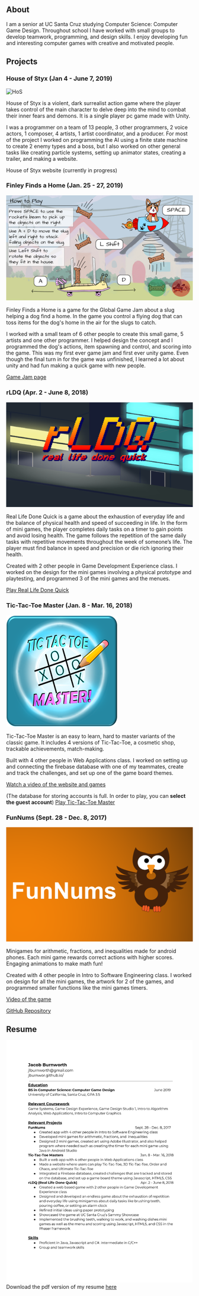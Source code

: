 ## About
I am a senior at UC Santa Cruz studying Computer Science: Computer Game Design. Throughout school I have worked with small groups to develop teamwork, programming, and design skills. I enjoy developing fun and interesting computer games with creative and motivated people.

## **Projects**

### House of Styx (Jan 4 - June 7, 2019)
<img src="/img/HoS.jpg" alt="HoS" width="200"/>

House of Styx is a violent, dark surrealist action game where the player takes control of the main character to delve deep into the mind to combat their inner fears and demons. It is a single player pc game made with Unity.

I was a programmer on a team of 13 people, 3 other programmers, 2 voice actors, 1 composer, 4 artists, 1 artist coordinator, and a producer. For most of the project I worked on programming the AI using a finite state machine to create 2 enemy types and a boss, but I also worked on other general tasks like creating particle systems, setting up animator states, creating a trailer, and making a website.

House of Styx website (currently in progress)

### Finley Finds a Home (Jan. 25 - 27, 2019)
![Image](/img/FinleyFindsAHome.png)

Finley Finds a Home is a game for the Global Game Jam about a slug helping a dog find a home. In the game you control a flying dog that can toss items for the dog's home in the air for the slugs to catch. 

I worked with a small team of 6 other people to create this small game, 5 artists and one other programmer. I helped design the concept and I programmed the dog's actions, item spawning and control, and scoring into the game. This was my first ever game jam and first ever unity game. Even though the final turn in for the game was unfinished, I learned a lot about unity and had fun making a quick game with new people.

[Game Jam page](https://globalgamejam.org/2019/games/finley-finds-home)

### rLDQ (Apr. 2 - June 8, 2018)
![Image](/img/rldq.png)<br/>

Real Life Done Quick is a game about the exhaustion of everyday life and the balance of physical health and speed of succeeding in life. In the form of mini games, the player completes daily tasks on a timer to gain points and avoid losing health. The game follows the repetition of the same daily tasks with repetitive movements throughout the week of someone’s life. The player must find balance in speed and precision or die rich ignoring their health.

Created with 2 other people in Game Development Experience class. I worked on the design for the mini games involving a physical prototype and playtesting, and programmed 3 of the mini games and the menues.

[Play Real Life Done Quick](https://yashimvsolanki.itch.io/rldq-real-life-done-quick)

### Tic-Tac-Toe Master (Jan. 8 - Mar. 16, 2018)
![Image](/img/tictactoe.png)

Tic-Tac-Toe Master is an easy to learn, hard to master variants of the classic game. It includes 4 versions of Tic-Tac-Toe, a cosmetic shop, trackable achievements, match-making. 

Built with 4 other people in Web Applications class. I worked on setting up and connecting the firebase database with one of my teammates, create and track the challenges, and set up one of the game board themes.

[Watch a video of the website and games](https://www.youtube.com/watch?v=AgtZBP0WBWY)

(The database for storing accounts is full. In order to play, you can **select the guest account**)
[Play Tic-Tac-Toe Master](https://tic-tac-toe-master.herokuapp.com/)

### FunNums (Sept. 28 - Dec. 8, 2017)
![Image](/img/funnums.png)

Minigames for arithmetic, fractions, and inequalities made for android phones. Each mini game rewards correct actions with higher scores. Engaging animations to make math fun! 

Created with 4 other people in Intro to Software Engineering class. I worked on design for all the mini games, the artwork for 2 of the games, and programmed smaller functions like the mini games timers.

[Video of the game](https://www.youtube.com/watch?v=qpPWwrXrgl4)

[GitHub Repository](https://github.com/arbaird/FunNums)

## Resume 
![Image](/img/Resume.jpg)
Download the pdf version of my resume [here](http://jburnwor.github.io/jburnwor.github.io/documents/Resume.pdf)
